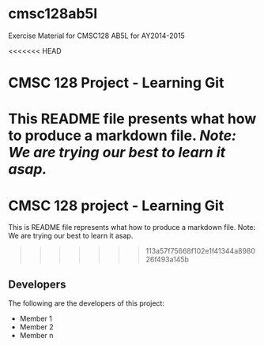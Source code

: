 # cmsc128ab5l
Exercise Material for CMSC128 AB5L for AY2014-2015

<<<<<<< HEAD
# CMSC 128 Project - Learning Git
This README file presents what how to produce a markdown file.
*Note: We are trying our best to learn it asap.*
=======
# CMSC 128 project - Learning Git
This is README file represents what how to produce a markdown file.
Note: We are trying our best to learn it asap.
>>>>>>> 113a57f75668f102e1f41344a898026f493a145b

## Developers
The following are the developers of this project:
* Member 1
* Member 2
* Member n
